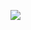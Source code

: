 ![](https://github-readme-stats.vercel.app/api/top-langs/?username=rail5&langs_count=10&title_color=C14A37&text_color=FFB26B&icon_color=0891b2&bg_color=272822&hide_border=false&locale=en&custom_title=Top%20%Languages)
